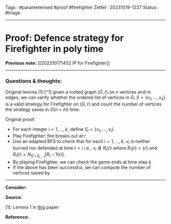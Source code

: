 Tags : #parameterised #proof #firefighter
Zettel :  20231019-1237
Status : #triage 

-----

# Proof: Defence strategy for Firefighter in poly time

**Previous note:** [[202310171452 IP for Firefighter]]

-----

### Questions & thoughts:

Original lemma (1):[^1] given a rooted graph $(G, r)$ on $n$ vertices and $m$ edges, we can verify whether the ordered list of vertices in $G$, $S=\{v_1,\dots,v_k\}$ is a valid strategy for Firefighter on $(G, r)$ and count the number of vertices the strategy saves in $O(n+m)$ time.

Original proof:
 - For each integer $i=1, \dots, k$, define $S_i=\{v_1, \dots, v_i\}$.
 - Play Firefighter: fire breaks out at $r$
 - Use an adapted BFS to check that for each $i=1,\dots,k$, $v_i$ is neither burned nor defended at time $t=i$ i.e., $v_i\notin R_i(r)$ where $R_1(r)=\{r\}$ and $R_i(r)=N_{G\setminus S_{i-1}}[R_i-1(r)]$.
 - By playing Firefighter, we can check the game ends at time step $k$.
 - If the above has been successful, we can compute the number of vertices saved by 



-----
 
**Consider:**


**Source:** 

[1]: Lemma 1 in [this](https://doi.org/10.1016/j.tcs.2015.11.024) paper


**Reference:** 
